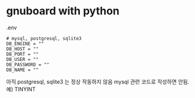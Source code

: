 # gnuboard with python

.env

```
# mysql, postgresql, sqlite3
DB_ENGINE = ""
DB_HOST = ""
DB_PORT = ""
DB_USER = ""
DB_PASSWORD = ""
DB_NAME = ""
```

아직 postgresql, sqlite3 는 정상 작동하지 않음
mysql 관련 코드로 작성하면 안됨. 예) TINYINT
